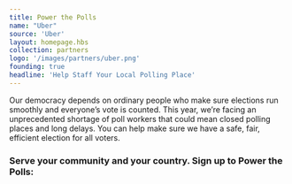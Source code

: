 ```yaml
---
title: Power the Polls
name: "Uber"
source: 'Uber'
layout: homepage.hbs
collection: partners
logo: '/images/partners/uber.png'
founding: true
headline: 'Help Staff Your Local Polling Place'
---
```


Our democracy depends on ordinary people who make sure elections run smoothly and everyone’s vote is counted. This year, we’re facing an unprecedented shortage of poll workers that could mean closed polling places and long delays. You can help make sure we have a safe, fair, efficient election for all voters.

### Serve your community and your country. Sign up to Power the Polls:
